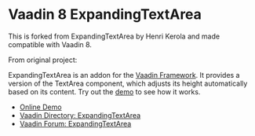 # Vaadin 8 ExpandingTextArea

This is forked from ExpandingTextArea by Henri Kerola and made compatible with Vaadin 8.


From original project:

ExpandingTextArea is an addon for the [Vaadin Framework](http://vaadin.com). It provides a version of the TextArea component, which adjusts its height automatically based on its content. Try out the [demo](http://hene.app.fi/ExpandingTextArea) to see how it works.

 * [Online Demo](http://hene.app.fi/ExpandingTextArea)
 * [Vaadin Directory: ExpandingTextArea](https://vaadin.com/addon/expandingtextarea)
 * [Vaadin Forum: ExpandingTextArea](https://vaadin.com/forum/-/message_boards/view_message/106198)
